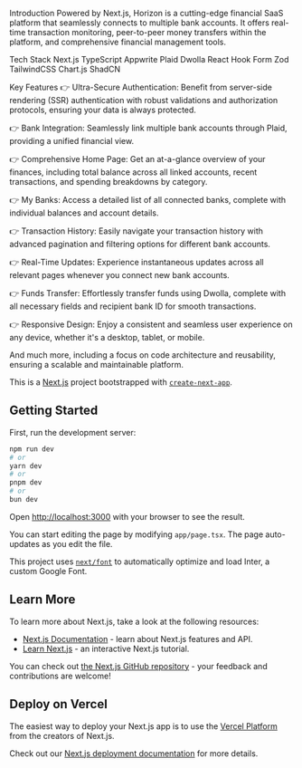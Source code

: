Introduction
Powered by Next.js, Horizon is a cutting-edge financial SaaS platform that seamlessly connects to multiple bank accounts. It offers real-time transaction monitoring, peer-to-peer money transfers within the platform, and comprehensive financial management tools.


Tech Stack
Next.js
TypeScript
Appwrite
Plaid
Dwolla
React Hook Form
Zod
TailwindCSS
Chart.js
ShadCN


Key Features
👉 Ultra-Secure Authentication: Benefit from server-side rendering (SSR) authentication with robust validations and authorization protocols, ensuring your data is always protected.

👉 Bank Integration: Seamlessly link multiple bank accounts through Plaid, providing a unified financial view.

👉 Comprehensive Home Page: Get an at-a-glance overview of your finances, including total balance across all linked accounts, recent transactions, and spending breakdowns by category.

👉 My Banks: Access a detailed list of all connected banks, complete with individual balances and account details.

👉 Transaction History: Easily navigate your transaction history with advanced pagination and filtering options for different bank accounts.

👉 Real-Time Updates: Experience instantaneous updates across all relevant pages whenever you connect new bank accounts.

👉 Funds Transfer: Effortlessly transfer funds using Dwolla, complete with all necessary fields and recipient bank ID for smooth transactions.

👉 Responsive Design: Enjoy a consistent and seamless user experience on any device, whether it's a desktop, tablet, or mobile.

And much more, including a focus on code architecture and reusability, ensuring a scalable and maintainable platform.


This is a [Next.js](https://nextjs.org/) project bootstrapped with [`create-next-app`](https://github.com/vercel/next.js/tree/canary/packages/create-next-app).

## Getting Started

First, run the development server:

```bash
npm run dev
# or
yarn dev
# or
pnpm dev
# or
bun dev
```

Open [http://localhost:3000](http://localhost:3000) with your browser to see the result.

You can start editing the page by modifying `app/page.tsx`. The page auto-updates as you edit the file.

This project uses [`next/font`](https://nextjs.org/docs/basic-features/font-optimization) to automatically optimize and load Inter, a custom Google Font.

## Learn More

To learn more about Next.js, take a look at the following resources:

- [Next.js Documentation](https://nextjs.org/docs) - learn about Next.js features and API.
- [Learn Next.js](https://nextjs.org/learn) - an interactive Next.js tutorial.

You can check out [the Next.js GitHub repository](https://github.com/vercel/next.js/) - your feedback and contributions are welcome!

## Deploy on Vercel

The easiest way to deploy your Next.js app is to use the [Vercel Platform](https://vercel.com/new?utm_medium=default-template&filter=next.js&utm_source=create-next-app&utm_campaign=create-next-app-readme) from the creators of Next.js.

Check out our [Next.js deployment documentation](https://nextjs.org/docs/deployment) for more details.

